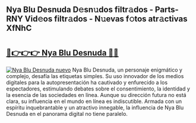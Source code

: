 ## Nya Blu Desnuda D𝚎sn𝚞dos filtr𝚊dos - Parts-RNY Vid𝚎os filtr𝚊dos - N𝚞evas f𝚘tos atr𝚊ctivas XfNhC

# <h2><a href="http://mb3ine.tromn.icu/?c=Nya+Blu+Desnuda">🔗👉👉👉 Nya Blu Desnuda 🔗🔗</a></h2>

[![Nya Blu Desnuda nuevo](https://i.imgur.com/pEAQMta.gif)](http://mb3ine.tromn.icu/?c=Nya+Blu+Desnuda)
Nya Blu Desnuda, un personaje enigmático y complejo, desafía las etiquetas simples. Su uso innovador de los medios digitales para la autopresentación ha cautivado y enfurecido a los espectadores, estimulando debates sobre el consentimiento, la identidad y la esencia de las sociedades en línea. Aunque su dirección futura no está clara, su influencia en el mundo en línea es indiscutible. Armada con un espíritu inquebrantable y un atractivo innegable, la influencia de Nya Blu Desnuda en el panorama digital no tiene paralelo.

